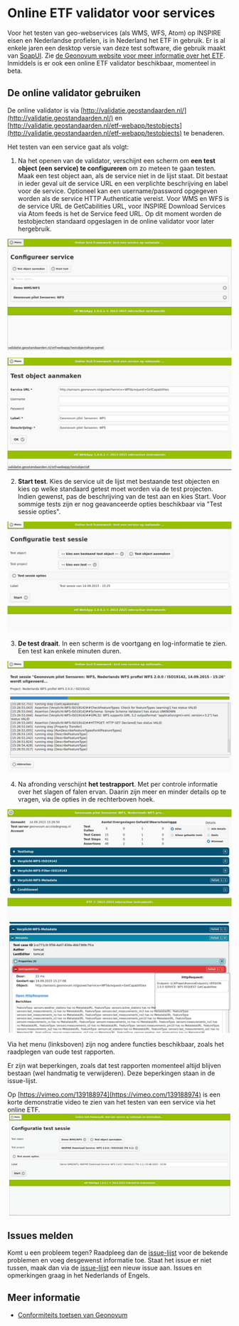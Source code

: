 # Online ETF validator voor services
Voor het testen van geo-webservices (als WMS, WFS, Atom) op INSPIRE eisen en Nederlandse profielen, is in Nederland het ETF in gebruik. Er is al enkele jaren een desktop versie van deze test software, die gebruik maakt van [SoapUI](http://www.soapui.org/). Zie [de Geonovum website voor meer informatie over het ETF](http://www.geonovum.nl/validator-inspire-view-en-downloadservices). Inmiddels is er ook een online ETF validator beschikbaar, momenteel in beta.

## De online validator gebruiken
De online validator is via [http://validatie.geostandaarden.nl/](http://validatie.geostandaarden.nl/) en [http://validatie.geostandaarden.nl/etf-webapp/testobjects](http://validatie.geostandaarden.nl/etf-webapp/testobjects) te benaderen. 

Het testen van een service gaat als volgt:

1) Na het openen van de validator, verschijnt een scherm om **een test object (een service) te configureren** om zo meteen te gaan testen. Maak een test object aan, als de service niet in de lijst staat. Dit bestaat in ieder geval uit de service URL en een verplichte beschrijving en label voor de service. Optioneel kan een username/password opgegeven worden als de service HTTP Authenticatie vereist. Voor WMS en WFS is de service URL de GetCabilities URL, voor INSPIRE Download Services via Atom feeds is het de Service feed URL. Op dit moment worden de testobjecten standaard opgeslagen in de online validator voor later hergebruik.

![](img/1_start.png)

![](img/2_maakobjectaan.png)

2) **Start test**. Kies de service uit de lijst met bestaande test objecten en kies op welke standaard getest moet worden via de test projecten. Indien gewenst, pas de beschrijving van de test aan en kies Start. Voor sommige tests zijn er nog geavanceerde opties beschikbaar via "Test sessie opties".

![](img/3_starttest.png)

3) **De test draait**. In een scherm is de voortgang en log-informatie te zien. Een test kan enkele minuten duren. 

![](img/4_testdraait.png)

4) Na afronding verschijnt **het testrapport**. Met per controle informatie over het slagen of falen ervan. Daarin zijn meer en minder details op te vragen, via de opties in de rechterboven hoek.

![](img/5_testrapport1.png)
![](img/5_testrapport2.png)

Via het menu (linksboven) zijn nog andere functies beschikbaar, zoals het raadplegen van oude test rapporten.

Er zijn wat beperkingen, zoals dat test rapporten momenteel altijd blijven bestaan (wel handmatig te verwijderen). Deze beperkingen staan in de issue-lijst.

Op [https://vimeo.com/139188974](https://vimeo.com/139188974) is een korte demonstratie video te zien van het testen van een service via het online ETF.
[![](img/6_video.png)](https://vimeo.com/139188974)

## Issues melden
Komt u een probleem tegen? Raadpleeg dan de [issue-lijst](https://github.com/Geonovum/etf-test-projects/issues) voor de bekende problemen en voeg desgewenst informatie toe. Staat het issue er niet tussen, maak dan via de [issue-lijst](https://github.com/Geonovum/etf-test-projects/issues) een nieuw issue aan. Issues en opmerkingen graag in het Nederlands of Engels.

## Meer informatie

- [Conformiteits toetsen van Geonovum](http://www.geonovum.nl/wegwijzer/validatie)
